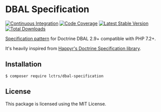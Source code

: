 # DBAL Specification
[![Continuous Integration](https://github.com/Lctrs/DBAL-Specification/workflows/Continuous%20Integration/badge.svg)](https://github.com/Lctrs/DBAL-Specification/actions)
[![Code Coverage](https://img.shields.io/codecov/c/github/Lctrs/DBAL-Specification?style=flat-square)](https://codecov.io/gh/Lctrs/DBAL-Specification)
[![Latest Stable Version](https://img.shields.io/packagist/v/Lctrs/DBAL-Specification?style=flat-square)](https://packagist.org/packages/Lctrs/DBAL-Specification)
[![Total Downloads](https://img.shields.io/packagist/dt/Lctrs/DBAL-Specification?style=flat-square)](https://packagist.org/packages/Lctrs/DBAL-Specification)

[Specification pattern](http://en.wikipedia.org/wiki/Specification_pattern) for Doctrine DBAL 2.9+ compatible with PHP 7.2+.

It's heavily inspired from [Happyr's Doctrine Specification library](https://github.com/Happyr/Doctrine-Specification).

## Installation

```shell
$ composer require lctrs/dbal-specification
```

## License

This package is licensed using the MIT License.
